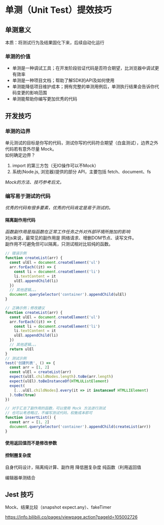 # 单测（Unit Test）提效技巧

## 单测意义
本质：将测试行为及结果固化下来，后续自动化运行  

### 单测的价值
- 单测是一种调试工具；在开发阶段验证代码是否符合期望，比浏览器中调试更有效率  
- 单测是一种项目文档；帮助了解SDK的API及如何使用  
- 单测能降低项目维护成本；拥有完整的单测用例后，单测执行结果会告诉你代码变更的影响范围  
- 单测能帮助你编写更加优秀的代码  

## 开发技巧
### 单测的边界
单元测试的目标是你写的代码，测试你写的代码符合期望（白盒测试），边界之外代码若有意外尽量 Mock。  
如何确定边界？  
1. import 的第三方包（无IO操作可以不Mock）  
2. 系统(Node.js, 浏览器)提供的部分 API，主要包括 fetch、document、fs

*Mock的方法、技巧参考后文。*

### 编写易于测试的代码  
*优秀的代码有很多要素，优秀的代码肯定是易于测试的。*  

#### 隔离副作用代码
*函数副作用是指函数在正常工作任务之外对外部环境所施加的影响*  
对js来说，最常见的副作用是 网络请求、增删DOM节点、读写文件。  
副作用不可避免但可以隔离，只测试相对比较纯的函数。  

```js
// 错误示例
function createList(arr) {
  const ulEl = document.createElement('ul')
  arr.forEach((it) => {
    const li = document.createElement('li')
    li.textContent = it
    ulEl.appendChild(li)
  })
  // 其他逻辑。。。
  document.querySelector('container').appendChild(ulEl)
}

// 正确示例；修改建议
function createList(arr) {
  const ulEl = document.createElement('ul')
  arr.forEach((it) => {
    const li = document.createElement('li')
    li.textContent = it
    ulEl.appendChild(li)
  })
  // 其他逻辑。。。
  return ulEl
}
// 测试示例
test('创建列表', () => {
  const arr = [1, 2]
  const ulEl = createList(arr)
  expect(ulEl.childNodes.length).toBe(arr.length)
  expect(ulEl).toBeInstanceOf(HTMLUListElement)
  expect(
    [...ulEl.childNodes].every(it => it instanceof HTMLLIElement)
  ).toBe(true)
})

// 对于汇总了副作用的函数，可以使用 Mock 方法进行测试
// 也可以考虑略过，不编写测试代码，权衡成本即可
function insertList() {
  const arr = [1, 2]
  document.querySelector('container').appendChild(createList(arr))
}
```

#### 使用返回值而不是修改参数

#### 控制圈复杂度

自身代码设计，隔离纯计算、副作用
降低圈复杂度
纯函数（利用返回值


编辑器单测结合

## Jest 技巧
Mock、结果比较（snapshot expect.any）、fakeTimer


https://info.bilibili.co/pages/viewpage.action?pageId=105002726